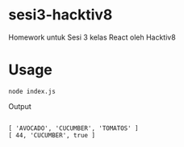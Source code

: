 # sesi3-hacktiv8

Homework untuk Sesi 3 kelas React oleh Hacktiv8

# Usage

```
node index.js
```

Output

```

[ 'AVOCADO', 'CUCUMBER', 'TOMATOS' ]
[ 44, 'CUCUMBER', true ]

```
